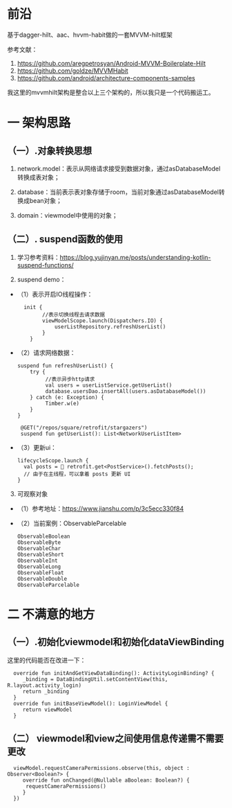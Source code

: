 # 前沿
基于dagger-hilt、aac、hvvm-habit做的一套MVVM-hilt框架

参考文献：
1. https://github.com/aregpetrosyan/Android-MVVM-Boilerplate-Hilt
2. https://github.com/goldze/MVVMHabit
3. https://github.com/android/architecture-components-samples

我这里的mvvmhilt架构是整合以上三个架构的，所以我只是一个代码搬运工。

# 一 架构思路

## （一）.对象转换思想

1. network.model：表示从网络请求接受到数据对象，通过asDatabaseModel转换成表对象；

2. database：当前表示表对象存储于room，当前对象通过asDatabaseModel转换成bean对象；

3. domain：viewmodel中使用的对象；

## （二）. suspend函数的使用

1. 学习参考资料：https://blog.yujinyan.me/posts/understanding-kotlin-suspend-functions/

2. suspend demo：

 - （1）表示开启IO线程操作：

         init {
               //表示切换线程去请求数据 
               viewModelScope.launch(Dispatchers.IO) {
                   userListRepository.refreshUserList()
               }
           }
 - （2）请求网络数据：

       suspend fun refreshUserList() {
           try {
                //表示异步http请求
                val users = userListService.getUserList()
                database.usersDao.insertAll(users.asDatabaseModel())
           } catch (e: Exception) {
                Timber.w(e)
           }
       }
    
        @GET("/repos/square/retrofit/stargazers")
        suspend fun getUserList(): List<NetworkUserListItem>

 - （3）更新ui：

       lifecycleScope.launch {
         val posts = 🏹 retrofit.get<PostService>().fetchPosts();
         // 由于在主线程，可以拿着 posts 更新 UI
       }

3. 可观察对象

 - （1）参考地址：https://www.jianshu.com/p/3c5ecc330f84
 - （2）当前案例：ObservableParcelable

       ObservableBoolean
       ObservableByte
       ObservableChar
       ObservableShort
       ObservableInt
       ObservableLong
       ObservableFloat
       ObservableDouble
       ObservableParcelable

# 二 不满意的地方

## （一）.初始化viewmodel和初始化dataViewBinding

这里的代码能否在改进一下：

      override fun initAndGetViewDataBinding(): ActivityLoginBinding? {
         _binding = DataBindingUtil.setContentView(this, R.layout.activity_login)
         return _binding
      }
      override fun initBaseViewModel(): LoginViewModel {
         return viewModel
      }
## （二） viewmodel和view之间使用信息传递需不需要更改

      viewModel.requestCameraPermissions.observe(this, object : Observer<Boolean?> {
         override fun onChanged(@Nullable aBoolean: Boolean?) {
          requestCameraPermissions()
         }
      })